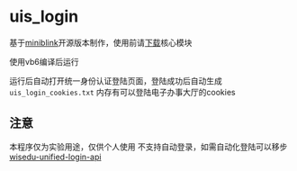 # uis_login
基于[miniblink](https://github.com/weolar/miniblink49)开源版本制作，使用前请[下载](https://github.com/weolar/miniblink49/releases)核心模块

使用vb6编译后运行

运行后自动打开统一身份认证登陆页面，登陆成功后自动生成`uis_login_cookies.txt` 内存有可以登陆电子办事大厅的cookies

## 注意
本程序仅为实验用途，仅供个人使用
不支持自动登录，如需自动化登陆可以移步[wisedu-unified-login-api](https://github.com/ZimoLoveShuang/wisedu-unified-login-api)
